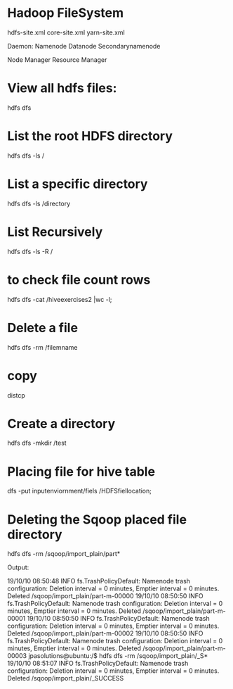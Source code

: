 # Hadoop FileSystem
hdfs-site.xml
core-site.xml
yarn-site.xml

Daemon:
Namenode
Datanode
Secondarynamenode

Node Manager
Resource Manager


# View all hdfs files:
hdfs dfs

# List the root HDFS directory #
hdfs dfs -ls  /

# List a specific directory #
hdfs dfs -ls /directory

# List Recursively #
hdfs dfs -ls -R /

# to check file count rows
hdfs dfs -cat /hiveexercises2 |wc -l;

# Delete a file #
hdfs dfs -rm /filemname

# copy
distcp

# Create a directory #
hdfs dfs -mkdir /test

# Placing file for hive table
dfs -put inputenviornment/fiels /HDFSfiellocation;


# Deleting the Sqoop placed file directory

 hdfs dfs -rm /sqoop/import_plain/part*
 
 Output:
 
19/10/10 08:50:48 INFO fs.TrashPolicyDefault: Namenode trash configuration: Deletion interval = 0 minutes, Emptier interval = 0 minutes.
Deleted /sqoop/import_plain/part-m-00000
19/10/10 08:50:50 INFO fs.TrashPolicyDefault: Namenode trash configuration: Deletion interval = 0 minutes, Emptier interval = 0 minutes.
Deleted /sqoop/import_plain/part-m-00001
19/10/10 08:50:50 INFO fs.TrashPolicyDefault: Namenode trash configuration: Deletion interval = 0 minutes, Emptier interval = 0 minutes.
Deleted /sqoop/import_plain/part-m-00002
19/10/10 08:50:50 INFO fs.TrashPolicyDefault: Namenode trash configuration: Deletion interval = 0 minutes, Emptier interval = 0 minutes.
Deleted /sqoop/import_plain/part-m-00003
jpasolutions@ubuntu:/$ hdfs dfs -rm /sqoop/import_plain/_S*
19/10/10 08:51:07 INFO fs.TrashPolicyDefault: Namenode trash configuration: Deletion interval = 0 minutes, Emptier interval = 0 minutes.
Deleted /sqoop/import_plain/_SUCCESS


